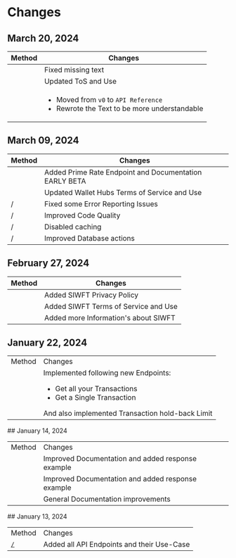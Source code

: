 # Changes

## March 20, 2024
| Method                           | Changes                                                                                                 |
|----------------------------------|---------------------------------------------------------------------------------------------------------|
| <a href="Privacy-Policy.md"></a> | Fixed missing text                                                                                      |
| <a href="tos-a-u.md"></a>        | Updated ToS and Use                                                                                     |
| <a href="prime-rate.md"></a>     | <ul><li>Moved from `v0` to `API Reference`</li><li>Rewrote the Text to be more understandable</li></ul> |

## March 09, 2024

| Method                         | Changes                                                |
|--------------------------------|--------------------------------------------------------|
| <a href="prime-rate.md"></a>   | Added Prime Rate Endpoint and Documentation EARLY BETA |
| <a href="tos-a-u.md"></a>      | Updated Wallet Hubs Terms of Service and Use           |
| /                              | Fixed some Error Reporting Issues                      |
| /                              | Improved Code Quality                                  |
| /                              | Disabled caching                                       |
| /                              | Improved Database actions                              |


## February 27, 2024

| Method                           | Changes                               |
|----------------------------------|---------------------------------------|
| <a href="Privacy-Policy.md"></a> | Added SIWFT Privacy Policy            |
| <a href="tos-a-u.md"></a>        | Added SIWFT Terms of Service and Use  |
| <a href="api-docs.md"></a>       | Added more Information's about SIWFT  |


## January 22, 2024

<table>
<tr>
<td>Method</td>
<td>Changes</td>
</tr>
<tr>
<td><a href="Transactions.md"></a></td>
<td>Implemented following new Endpoints: <ul><li>Get all your Transactions</li><li>Get a Single Transaction</li></ul>And also implemented Transaction hold-back Limit</td>
</tr>
</table>
<!-- Maintain a changelog or release notes section
to inform users about updates, changes, and new features in different API versions -->
## January 14, 2024
<table>
<tr>
<td>Method</td>
<td>Changes</td>
</tr>
<tr>
<td><a href="WalletHub.md"></a></td>
<td>Improved Documentation and added response example</td>
</tr>
<tr>
<td><a href="Wallets.md"></a></td>
<td>Improved Documentation and added response example</td>
</tr>
<tr>
<td><a href="Transactions.md"></a></td>
<td>General Documentation improvements</td>
</tr>
</table>
## January 13, 2024

<table>
<tr>
<td>Method</td>
<td>Changes</td>
</tr>
<tr>
<td><a href="API-reference.md"><code>/</code></a></td>
<td>Added all API Endpoints and their Use-Case</td>
</tr>
</table>
